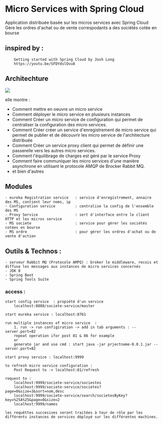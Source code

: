 # Micro Services with Spring Cloud

Application distribuée basée sur les micros services avec Spring Cloud
Gère les ordres d'achat ou de vente correspodants a des sociétés cotée en bourse


## inspired by : 
		Getting started with Spring Cloud by Josh Long
		https://youtu.be/SFDYdslOvu8

		
## Architechture

![](https://github.com/diop-malick/Spring-Demo/tree/master/Demo2-SpringCloud/Archi.PNG)


elle montre :
 
- Comment mettre en oeuvre un micro service
- Comment déployer le micro service en plusieurs instances
- Comment Créer un micro service de configuration qui permet de centraliser la configuration des micro services.
- Comment Créer créer un service d'enregistrement de micro service qui permet de publier et de découvrir les micro service de l'architecture distribuée
- Comment Créer un service proxy client qui permet de définir une passerelle vers les autres micro services.
- Comment l'équilibrage de charges est géré par le service Proxy
- Comment faire communiquer les micro services d'une manière asynchrone en utilisant le protocole AMQP de Brocker Rabbit MQ.
- et bien d'autres


## Modules

	- eureka Registration service	: service d'enregistrement, annaire des MS, contient leur noms, ip 
	- Configuration service			: centralise la config de l'ensemble des MS
	- Proxy Service  				: sert d'interface entre le client HTTP et les micros service
	- MS societe					: service pour gérer les sociétés cotées en bourse 
	- MS ordre						: pour gérer les ordres d'achat ou de vente d'action


## Outils & Technos :

	- serveur Rabbit MQ (Protocole AMPQ) : broker le middleware, recois et diffuse les messages aux instances de micro services concernés
	- JDK 8
	- Spring Boot
	- Spring Tools Suite




### access :
 
	start config service  : propiété d'un service 
		localhost:8888/societe-service/master

	start eureka service : localhost:8761
	
	run multiple instances of micro service  :  
		1. run -> run configiration -> add in tab arguments : --server.port=82 
		repeat operation ifor post 81 & 86 for example
		or
		generate jar and use cmd : start java -jar prjectname-0.0.1.jar --server.port=82 
		
	start proxy service : localhost:9999
	 
	to refresh micro service configuration : 
		Post Request to -> localhost:81/refresh
		
	request to : 
		localhost:9999/societe-service/sociestes
		localhost:9999/societe-service/societes?page=0&size=3&sort=nom,desc
		localhost:9999/societe-service/search/societesByKey?key=%25A%25&page=0&size=2
		localhost:9999/names
		
	les requêttes succesives seront traitées à tour de rôle par les différents instances de services déployé sur les différentes machines.


	
